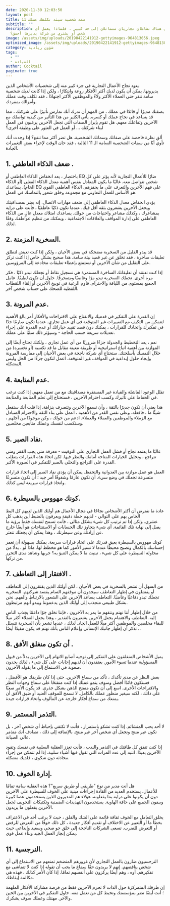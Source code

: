 ```yaml
---
date: 2020-11-30 12:03:50
layout: post
title: 11 سمة شخصية سيئة تكلفك عملك
subtitle: ""
description: إذا كان هناك نشاطان تجاريان متماثلان إلى حد كبير ، فلماذا يعمل أي
  شخص أو يشتري من شركة يديرها أحمق؟
image: /assets/img/uploads/20190422141912-gettyimages-964813056.jpeg
optimized_image: /assets/img/uploads/20190422141912-gettyimages-964813056.jpeg
category: شؤون ريادية
tags:
  - ""
  - القيادة
author: Cocktail
paginate: true
---
```

يعود نجاح الأعمال التجارية في جزء كبير منه إلى شخصيات الأشخاص الذين يديرونها. يمكن أن يكون لديك أكثر الأفكار روعة وابتكارًا ، ولكن إذا كانت لديك شخصية سامة تنفر حتى العملاء الأكثر ولاءً والموظفين الأكثر اجتهادًا ، فقد تكلف وقت عملك وأموالك بمفردك.

بصفتك مديرًا أو قائدًا في عملك ، من المهم أن تدرك أنك تمارس تأثيرًا على شركتك ، مما قد يساعد في نجاح عملك أو كسره. يأتي الكثير من هذا التأثير من كيفية تواصلك مع الآخرين وتفاعلك معهم. هل تقوم بإبراز الصفات التي تجعل الآخرين يرغبون في العمل لبناء شركتك ... أو العمل في العثور على وظيفة أخرى؟

ألقِ نظرة فاحصة على صفاتك وسماتك الشخصية. هل تضر أكثر مما تنفع؟ إذا وجدت أنك تأوي أيًا من سمات الشخصية السامة الـ 11 التالية ، فقد حان الوقت لإجراء بعض التغييرات الجادة.

## **1. ضعف الذكاء العاطفي .**

باختصار ، يعد انخفاض الذكاء العاطفي أو EQ ضارًا للأعمال التجارية لأنه يؤثر على كل شخص تتواصل معه. غالبًا ما يكون المعادل بنفس أهمية معدل الذكاء الفعلي (أو الذكاء الخام). يساعدك EQ على فهم الآخرين والتعرف على ما يحفزهم. الذكاء العاطفي القوي هو الأساس للعمل التعاوني مع مجموعة وخلق شعور بالتماسك في العمل.

يؤدي انخفاض معدل الذكاء العاطفي إلى ضعف مهارات الاتصال. إنه يضر بمصداقيتك ويجعل الآخرين يشعرون بثقة أقل فيك. عندما تكون ذكيًا عاطفيًا ، فأنت على دراية بمشاعرك ، وكذلك مشاعر واحتياجات من حولك. يساعدك امتلاك معدل عالٍ من الذكاء العاطفي على إدارة المواقف والعلاقات الاجتماعية ، ويمكنك من تنظيم عواطفك وفقًا لذلك.

## **2. السخرية المزمنة.**

قد يبدو القليل من السخرية مضحكة في بعض الأحيان ، ولكن إذا كنت تعيش لتطلق تعليقات ساخرة ، فقد تخلق عن غير قصد بيئة سامة. هذا صحيح بشكل خاص إذا كنت تركز على التقليل من شأن الآخرين أو تستمتع بإعطاء تعليقات مخادعة إلى المرؤوسين.

إذا كنت تعتقد أن تعليقاتك الساخرة المستمرة هي تسجيل نقاط أو تجعلك تبدو ذكيًا ، فكر مرة أخرى. تجعلك السخرية تبدو مرًا وغاضبًا ومتعجرفًا. حاول أن تكون لطيفًا. عامل الجميع بمستوى من اللياقة والاحترام. قاوم الرغبة في توبيخ الآخرين أو إلقاء اللقطات اللفظية للضحك على حساب شخص آخر.

## **3. عدم المرونة.**

إن القدرة على التفكير في قدميك والانفتاح على الاقتراحات والأفكار أمر بالغ الأهمية لتتمكن من التكيف مع التغييرات غير المتوقعة في أي عمل تجاري. عندما تكون صارمًا جدًا في تفكيرك واتخاذك للقرارات ، يمكنك دون قصد تقييد خياراتك أو عدم القدرة على إجراء تعديلات سريعة حسب الحاجة - وسيؤثر ذلك سلبًا على عملك.

نعم ، يعد التخطيط والجدولة جزءًا ضروريًا من أي عمل تجاري ، ولكنك تحتاج أيضًا إلى الموازنة بين أهمية اتباع استراتيجية أو طريقة معينة مقابل ما قد تكسبه (أو تخسره) من خلال التمسك بأسلحتك. ستحتاج أي شركة ناجحة في بعض الأحيان إلى ممارسة المرونة وإيجاد حلول إبداعية في المواقف غير المتوقعة. اعمل لتكون جزءًا من الحل وليس المشكلة.

## **4. عدم المتابعة.**

تقلل الوعود الفاشلة والقيادة غير المستقرة مصداقيتك مع من تعمل معهم. إذا كنت ترغب في الحفاظ على تأثيرك وكسب احترام الآخرين ، فستحتاج إلى تعلم المتابعة والمتابعة.

هذا يعني أن تكون جديرًا بالثقة ، وأن تسمع الآخرين وتتصرف بنزاهة. إذا قلت أنك ستفعل شيئًا ما ، فافعله. وعلى نفس القدر من الأهمية ، اعمل على بناء الثقة والاحترام المتبادل مع الزملاء والموظفين والعملاء والعملاء. ادعم من حولك ، وكن موجودًا من أجلهم ، وستكسب لنفسك وعملك متابعين مخلصين.

## **5. نفاد الصبر.**

غالبًا ما يعتمد نجاح أو فشل العمل التجاري على التوقيت - معرفة متى يجب القفز ومتى تتراجع ، وتحليل الخيارات المتاحة أمامك والنظر فيها. لكن اتخاذ هذه القرارات يتطلب القدرة على التراجع والتحلي بالصبر للتفكير في الصورة الأكبر.

العمل هو عمل موازنة بين العدوانية والتحفظ. يمكن أن يؤدي نفاد الصبر إلى اتخاذ قرارات متسرعة تجعلك في وضع سيء. أن تكون عازمًا وشغوفًا أمر جيد ؛ أن تكون متسرعًا واتخاذ قرارات سريعة ليس كذلك.

## **6. كونك مهووس بالسيطرة.**

عادة ما نفترض أن أكثر الأشخاص نجاحًا في مجال الأعمال هم أولئك الذين لديهم كل البط الخاص بهم على التوالي - لديهم خطة دقيقة ويعرفون بالضبط أين يذهب كل عشري. ولكن إذا تم ترتيب كل شيء بشكل مثالي ، فأنت تسمح لنفسك فقط برؤية ما يصل إلى نهاية تلك القائمة. أي شيء يتجاوز تلك الحسابات أو الاستنتاجات هو أيضًا خارج عن إرادتك وعن سيطرتك ، وهذا يمكن أن يجعلك تتعثر.

كونك مهووس بالسيطرة يعيق قدرتك على اتخاذ قرارات سريعة. يمكنك بسهولة أن تغمر إحساسك بالكمال وتصبح محبطًا عندما لا تسير الأمور كما هو مخطط لها. ماذا لو ، بدلًا من محاولة السيطرة على كل شيء ، تبنيت ما لا يمكن التنبؤ به؟ جربها وشاهد مدى التحرر من تركها.

## **7. الافتقار إلى التعاطف .**

من السهل أن تشعر بالسخرية في بعض الأحيان ، لكن أولئك الذين يفتقرون إلى التعاطف أو يفشلون في إظهار التعاطف سيجدون أن موقفهم السام يفسد شركتهم. السخرية تجعلك تبدو دفاعيًا وغاضبًا. التعاطف يساعد الآخرين على الشعور بالارتباط والفهم. نحن بشكل طبيعي منجذب إلى أولئك الذين يدعموننا ويبدو أنهم مرتبطون.

من خلال إظهار أننا نهتم ونتفهم ما يمر به الآخرون ، فإننا نخلق جوًا داعمًا يجذب الناس إليه. التعاطف والاهتمام يجعل الآخرين يشعرون بالتقدير ، وهذا يجعل العملاء أكثر ميلًا للبقاء مخلصين والموظفين أكثر ميلًا للعمل الجاد. لذلك ، عندما تشعر بأن السخرية تتسلل ، تذكر أن إظهار جانبك الإنساني وإعلام الناس بأنك تهتم قد يكون مفيدًا أيضًا.

## **8. أن تكون منغلق الأفق** .

يميل الأشخاص المنغلقون على التفكير إلى توجيه أصابع الاتهام إلى الآخرين بدلاً من قبول المسؤولية عندما تسوء الأمور. يعتقدون أن لديهم إجابات على كل شيء ، لذلك يجدون صعوبة في الاستماع إلى ما يقوله الآخرون.

بغض النظر عن مدى تأكدك ، تأكد من سماع الآخرين. حتى إذا كان طريقك هو الأفضل ، فستكون قائدًا أفضل وسوف ينمو عملك إذا كنت منفتحًا على سماع وجهات النظر والاقتراحات الأخرى. اسع إلى أن تكون منفتح الذهن بشكل جذري. قد يكون الأمر صعبًا على ذاتك ، لكنه سيغير منظور عملك بالكامل. لا تسمح للموقف العنيد أو ضيق الأفق أن يمنعك من سماع أفكار خارجة عن المألوف واتخاذ قرارات جيدة.

## **9. التذمر المستمر.**

لا أحد يحب المتشائم. إذا كنت تشكو باستمرار ، فأنت لا تكتفي بإحباط أي شخص آخر ، بل تكون غير منتج وتجعل أي شخص آخر غير منتج. بالإضافة إلى ذلك ، تصادف أنك متذمر عالي الصيانة.

إذا كنت تنفق كل طاقتك في التذمر والندب ، فأنت تعزز العقلية السلبية في نفسك وتقود الآخرين بعيدًا. انتبه إلى عدد المرات التي تقول فيها أشياء سلبية. إذا لم تتمكن من إجراء محادثة دون شكوى ، فلديك مشكلة.

## **10. إدارة الخوف.**

هل أنت مدير من نوع "طريقي أو طريق سريع"؟ هذه العقلية سامة تمامًا للأعمال. يستخدم العديد من القادة إجراءات مبنية على الخوف للسيطرة على الآخرين دون أن يكونوا على دراية بما يفعلونه. هؤلاء هم المديرون الذين يستخدمون عصا كبيرة ويبقون الجميع على حافة الهاوية. يستخدمون التهديدات الضمنية وتكتيكات التخويف لجعل الآخرين يفعلون ما يريدون.

يخلق التعامل مع الخوف ثقافة قائمة على الشك والقلق ، حيث لا يرغب أحد في الاعتراف بخطأ ما أو التعبير عن الاختلاف أو تقديم أفكار جديدة ، كل ذلك خوفًا من التعرض للرفض أو التعرض للضرب. تسعى الشركات الناجحة إلى خلق جو صحي وسعيد وإبداعي حيث يمكن إنجاز العمل الجيد وبناء عمل قوي.

## **11. النرجسية.**

النرجسيون ضارون بالعمل التجاري لأن غرورهم المتضخم تمنعهم من الاستماع إلى أي شخص يناقضهم. إنهم لا يريدون حقًا سماع ما يجب أن تقوله إذا كنت لا تتماشى مع تفكيرهم. أوه ، وهم أيضًا يركزون على أنفسهم تمامًا. إذا كان الأمر كذلك ، فهذه هي مكالمة إيقاظك.

إن طرقك المتمركزة حول الذات لا تحرم الآخرين فقط من فرصة مشاركة الأفكار الملهمة ؛ أنت أيضًا تضر بمؤسستك وتحبط كل من تعمل معه. حاول التفكير في الآخرين بين الحين والآخر. مهنتك وعملك سوف يشكرك.